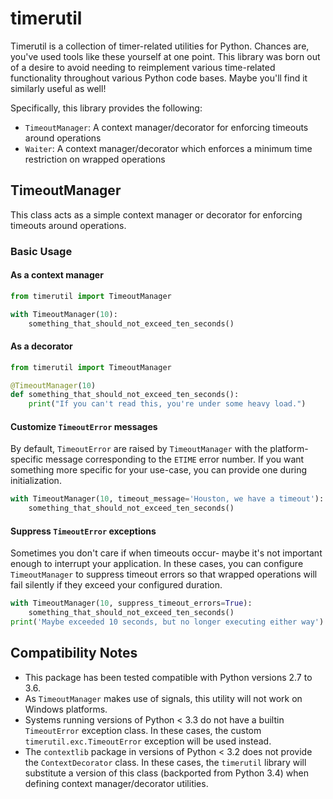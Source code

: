# timerutil
Timerutil is a collection of timer-related utilities for Python.  Chances are, you've used tools like 
these yourself at one point.  This library was born out of a desire to avoid needing to reimplement 
various time-related functionality throughout various Python code bases.  Maybe you'll find it similarly 
useful as well!

Specifically, this library provides the following:
- `TimeoutManager`: A context manager/decorator for enforcing timeouts around operations
- `Waiter`: A context manager/decorator which enforces a minimum time restriction on wrapped operations


## TimeoutManager
This class acts as a simple context manager or decorator for enforcing timeouts around operations.

### Basic Usage
#### As a context manager
```python
from timerutil import TimeoutManager

with TimeoutManager(10):
    something_that_should_not_exceed_ten_seconds()
```

#### As a decorator
```python
from timerutil import TimeoutManager

@TimeoutManager(10)
def something_that_should_not_exceed_ten_seconds():
    print("If you can't read this, you're under some heavy load.")
```

#### Customize `TimeoutError` messages
By default, `TimeoutError` are raised by `TimeoutManager` with the platform-specific message 
corresponding to the `ETIME` error number.  If you want something more specific for your use-case,
you can provide one during initialization.
```python
with TimeoutManager(10, timeout_message='Houston, we have a timeout'):
    something_that_should_not_exceed_ten_seconds()
```

#### Suppress `TimeoutError` exceptions
Sometimes you don't care if when timeouts occur- maybe it's not important enough to interrupt your application.
In these cases, you can configure `TimeoutManager` to suppress timeout errors so that wrapped operations 
will fail silently if they exceed your configured duration.
```python
with TimeoutManager(10, suppress_timeout_errors=True):
    something_that_should_not_exceed_ten_seconds()
print('Maybe exceeded 10 seconds, but no longer executing either way')
```

## Compatibility Notes
- This package has been tested compatible with Python versions 2.7 to 3.6.
- As `TimeoutManager` makes use of signals, this utility will not work on Windows platforms.
- Systems running versions of Python < 3.3 do not have a builtin `TimeoutError` exception class.
In these cases, the custom `timerutil.exc.TimeoutError` exception will be used instead.
- The `contextlib` package in versions of Python < 3.2 does not provide the `ContextDecorator` class.
In these cases, the `timerutil` library will substitute a version of this class (backported from Python 3.4) 
when defining context manager/decorator utilities.
